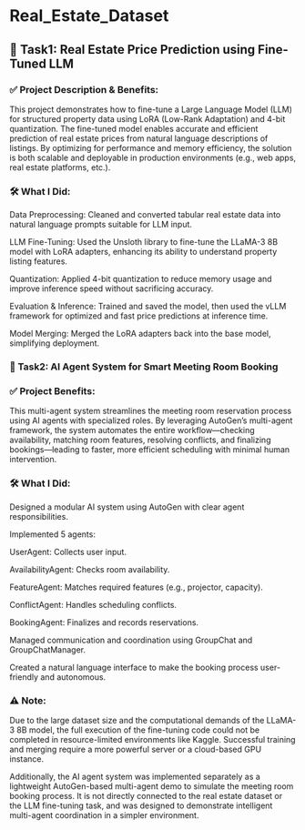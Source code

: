 # Real_Estate_Dataset

## 🏡 Task1: Real Estate Price Prediction using Fine-Tuned LLM

### ✅ Project Description & Benefits:

This project demonstrates how to fine-tune a Large Language Model (LLM) for structured property data using LoRA (Low-Rank Adaptation) and 4-bit quantization. The fine-tuned model enables accurate and efficient prediction of real estate prices from natural language descriptions of listings. By optimizing for performance and memory efficiency, the solution is both scalable and deployable in production environments (e.g., web apps, real estate platforms, etc.).


### 🛠️ What I Did:

Data Preprocessing: Cleaned and converted tabular real estate data into natural language prompts suitable for LLM input.

LLM Fine-Tuning: Used the Unsloth library to fine-tune the LLaMA-3 8B model with LoRA adapters, enhancing its ability to understand property listing features.

Quantization: Applied 4-bit quantization to reduce memory usage and improve inference speed without sacrificing accuracy.

Evaluation & Inference: Trained and saved the model, then used the vLLM framework for optimized and fast price predictions at inference time.

Model Merging: Merged the LoRA adapters back into the base model, simplifying deployment.


### 🤖 Task2: AI Agent System for Smart Meeting Room Booking

### ✅ Project Benefits:

This multi-agent system streamlines the meeting room reservation process using AI agents with specialized roles. By leveraging AutoGen’s multi-agent framework, the system automates the entire workflow—checking availability, matching room features, resolving conflicts, and finalizing bookings—leading to faster, more efficient scheduling with minimal human intervention.

### 🛠️ What I Did:

Designed a modular AI system using AutoGen with clear agent responsibilities.

Implemented 5 agents:

UserAgent: Collects user input.

AvailabilityAgent: Checks room availability.

FeatureAgent: Matches required features (e.g., projector, capacity).

ConflictAgent: Handles scheduling conflicts.

BookingAgent: Finalizes and records reservations.

Managed communication and coordination using GroupChat and GroupChatManager.

Created a natural language interface to make the booking process user-friendly and autonomous.

### ⚠️ Note: 

Due to the large dataset size and the computational demands of the LLaMA-3 8B model, the full execution of the fine-tuning code could not be completed in resource-limited environments like Kaggle. Successful training and merging require a more powerful server or a cloud-based GPU instance.

Additionally, the AI agent system was implemented separately as a lightweight AutoGen-based multi-agent demo to simulate the meeting room booking process. It is not directly connected to the real estate dataset or the LLM fine-tuning task, and was designed to demonstrate intelligent multi-agent coordination in a simpler environment.
